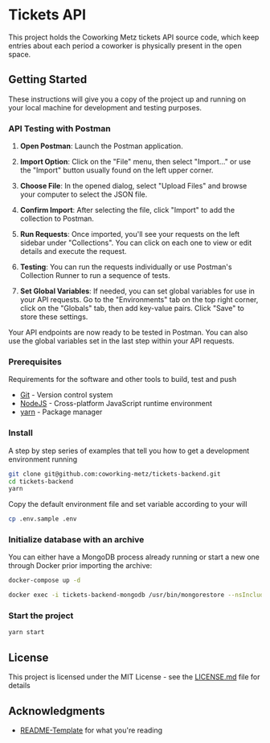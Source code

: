 # Tickets API

This project holds the Coworking Metz tickets API source code, which keep entries about
each period a coworker is physically present in the open space.

## Getting Started

These instructions will give you a copy of the project up and running on
your local machine for development and testing purposes.

### API Testing with Postman

1. **Open Postman**: Launch the Postman application.

2. **Import Option**: Click on the "File" menu, then select "Import..." or use the "Import" button usually found on the left upper corner.

3. **Choose File**: In the opened dialog, select "Upload Files" and browse your computer to select the JSON file.

4. **Confirm Import**: After selecting the file, click "Import" to add the collection to Postman.

5. **Run Requests**: Once imported, you'll see your requests on the left sidebar under "Collections". You can click on each one to view or edit details and execute the request.

6. **Testing**: You can run the requests individually or use Postman's Collection Runner to run a sequence of tests.

7. **Set Global Variables**: If needed, you can set global variables for use in your API requests. Go to the "Environments" tab on the top right corner, click on the "Globals" tab, then add key-value pairs. Click "Save" to store these settings.

Your API endpoints are now ready to be tested in Postman. You can also use the global variables set in the last step within your API requests.

### Prerequisites

Requirements for the software and other tools to build, test and push

- [Git](https://git-scm.com/) - Version control system
- [NodeJS](https://nodejs.org/) - Cross-platform JavaScript runtime environment
- [yarn](https://yarnpkg.com/) - Package manager

### Install

A step by step series of examples that tell you how to get a development environment running

```bash
git clone git@github.com:coworking-metz/tickets-backend.git
cd tickets-backend
yarn
```

Copy the default environment file and set variable according to your will

```bash
cp .env.sample .env
```

### Initialize database with an archive

You can either have a MongoDB process already running or
start a new one through Docker prior importing the archive:
```bash
docker-compose up -d
```

```bash
docker exec -i tickets-backend-mongodb /usr/bin/mongorestore --nsInclude="tickets.*" --archive < /Users/whatever/2023-09-01-12-00-01-mongo-tickets.mongoarchive
```

### Start the project

```bash
yarn start
```

## License

This project is licensed under the MIT License - see the [LICENSE.md](LICENSE.md) file for details

## Acknowledgments

- [README-Template](https://github.com/PurpleBooth/a-good-readme-template) for what you're reading

